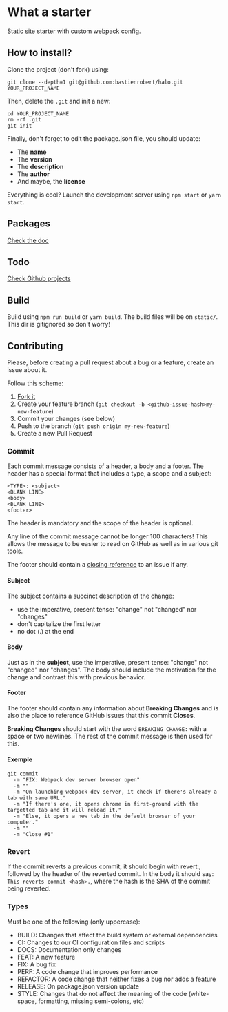 # What a starter

Static site starter with custom webpack config.

## How to install?

Clone the project (don't fork) using:

```
git clone --depth=1 git@github.com:bastienrobert/halo.git YOUR_PROJECT_NAME
```

Then, delete the `.git` and init a new:

```
cd YOUR_PROJECT_NAME
rm -rf .git
git init
```

Finally, don't forget to edit the package.json file, you should update:

- The **name**
- The **version**
- The **description**
- The **author**
- And maybe, the **license**

Everything is cool? Launch the development server using `npm start` or `yarn start`.

## Packages

[Check the doc](https://github.com/bastienrobert/halo/wiki/Add-packages)

## Todo

[Check Github projects](https://github.com/bastienrobert/halo/projects)

## Build

Build using `npm run build` or `yarn build`. The build files will be on `static/`. This dir is gitignored so don't worry!

## Contributing

Please, before creating a pull request about a bug or a feature, create an issue about it.

Follow this scheme:

1. [Fork it](https://github.com/bastienrobert/halo/fork)
2. Create your feature branch (`git checkout -b <github-issue-hash>my-new-feature`)
3. Commit your changes (see below)
4. Push to the branch (`git push origin my-new-feature`)
5. Create a new Pull Request

### Commit

Each commit message consists of a header, a body and a footer. The header has a special format that includes a type, a scope and a subject:

```
<TYPE>: <subject>
<BLANK LINE>
<body>
<BLANK LINE>
<footer>
```

The header is mandatory and the scope of the header is optional.

Any line of the commit message cannot be longer 100 characters! This allows the message to be easier to read on GitHub as well as in various git tools.

The footer should contain a [closing reference](https://help.github.com/articles/closing-issues-via-commit-messages/) to an issue if any.

#### Subject

The subject contains a succinct description of the change:

- use the imperative, present tense: "change" not "changed" nor "changes"
- don't capitalize the first letter
- no dot (.) at the end

#### Body

Just as in the **subject**, use the imperative, present tense: "change" not "changed" nor "changes".
The body should include the motivation for the change and contrast this with previous behavior.

#### Footer

The footer should contain any information about **Breaking Changes** and is also the place to
reference GitHub issues that this commit **Closes**.

**Breaking Changes** should start with the word `BREAKING CHANGE:` with a space or two newlines. The rest of the commit message is then used for this.

#### Exemple

```
git commit
  -m "FIX: Webpack dev server browser open"
  -m ""
  -m "On launching webpack dev server, it check if there's already a tab with same URL."
  -m "If there's one, it opens chrome in first-ground with the targetted tab and it will reload it."
  -m "Else, it opens a new tab in the default browser of your computer."
  -m ""
  -m "Close #1"
```

### Revert

If the commit reverts a previous commit, it should begin with revert:, followed by the header of the reverted commit. In the body it should say: `This reverts commit <hash>.`, where the hash is the SHA of the commit being reverted.

### Types

Must be one of the following (only uppercase):

- BUILD: Changes that affect the build system or external dependencies
- CI: Changes to our CI configuration files and scripts
- DOCS: Documentation only changes
- FEAT: A new feature
- FIX: A bug fix
- PERF: A code change that improves performance
- REFACTOR: A code change that neither fixes a bug nor adds a feature
- RELEASE: On package.json version update
- STYLE: Changes that do not affect the meaning of the code (white-space, formatting, missing semi-colons, etc)
